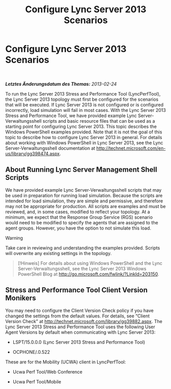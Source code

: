 ﻿---
title: Configure Lync Server 2013 Scenarios
TOCTitle: Configure Lync Server 2013 Scenarios
ms:assetid: 6705346b-1512-4af3-85e4-64dfa6ee6f80
ms:mtpsurl: https://technet.microsoft.com/de-de/library/JJ945596(v=OCS.15)
ms:contentKeyID: 52056027
ms.date: 06/25/2014
mtps_version: v=OCS.15
ms.translationtype: HT
---

# Configure Lync Server 2013 Scenarios

 

_**Letztes Änderungsdatum des Themas:** 2013-02-24_

To run the Lync Server 2013 Stress and Performance Tool (LyncPerfTool), the Lync Server 2013 topology must first be configured for the scenarios that will be executed. If Lync Server 2013 is not configured or is configured incorrectly, load simulation will fail in most cases. With the Lync Server 2013 Stress and Performance Tool, we have provided example Lync Server-Verwaltungsshell scripts and basic resource files that can be used as a starting point for configuring Lync Server 2013. This topic describes the Windows PowerShell examples provided. Note that it is not the goal of this topic to describe how to configure Lync Server 2013 in general. For details about working with Windows PowerShell in Lync Server 2013, see the Lync Server-Verwaltungsshell documentation at <http://technet.microsoft.com/en-us/library/gg398474.aspx>.

## About Running Lync Server Management Shell Scripts

We have provided example Lync Server-Verwaltungsshell scripts that may be used in preparation for running load simulation. Because the scripts are intended for load simulation, they are simple and permissive, and therefore may not be appropriate for production. All scripts are examples and must be reviewed, and, in some cases, modified to reflect your topology. At a minimum, we expect that the Response Group Service (RGS) scenario would need to be modified to specify the agents that are assigned to the agent groups. However, you have the option to not simulate this load.


> [!WARNING]
> Take care in reviewing and understanding the examples provided. Scripts will overwrite any existing settings in the topology.




> [!Hinweis]
> For details about using Windows PowerShell and the Lync Server-Verwaltungsshell, see the Lync Server 2013 Windows PowerShell Blog at <A href="http://go.microsoft.com/fwlink/?linkid=203150">http://go.microsoft.com/fwlink/?LinkId=203150</A>.



## Stress and Performance Tool Client Version Monikers

You may need to configure the Client Version Check policy if you have changed the settings from the default values. For details, see “Client Version Check” at <http://technet.microsoft.com/library/gg39882.aspx>. The Lync Server 2013 Stress and Performance Tool uses the following User Agent Versions by default when communicating with Lync Server 2013:

  - LSPT/15.0.0.0 (Lync Server 2013 Stress and Performance Tool)

  - OCPHONE/.0.522

These are for the Mobility (UCWA) client in LyncPerfTool:

  - Ucwa Perf Tool/Web Conference

  - Ucwa Perf Tool/Mobile

